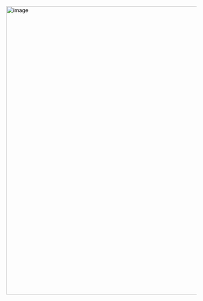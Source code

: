 <img width="765" alt="image" src="https://github.com/rochellejoanesteves/mern-real-estate/assets/128266520/d8c788be-47d6-446a-9984-a7740c4d7472">
